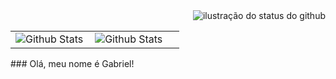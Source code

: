<img align='right' src="https://github-readme-stats.vercel.app/api?username=GSVianna&show_icons=true&title_color=783c00&text_color=af552e&icon_color=783c00&bg_color=f8efd4&cache_seconds=2300" alt="ilustração do status do github">

<table>
  <tr>
  
  
<table>
  <tr>
    <td>
      <img
        align="left"
        src="https://github-readme-stats.vercel.app/api?username=GSVianna&theme=dark&hide_border=false&include_all_commits=true"
        alt="Github Stats"
      />
    </td>
    <td>
      <img
        align="left"
        src="https://github-readme-stats.vercel.app/api/top-langs/?username=GSVianna&theme=dark&hide_border=false&include_all_commits=true&count_private=true&layout=compact"
        alt="Github Stats"
      />
    </td>
    <td>
      <br />
      
  
  </tr>
</table>
  </tr>
</table>
### Olá, meu nome é Gabriel!



